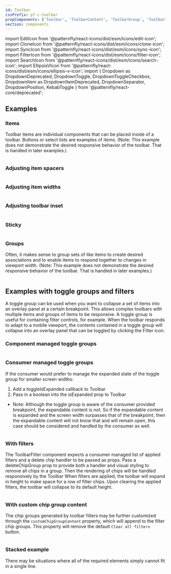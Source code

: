 ```yaml
---
id: Toolbar
cssPrefix: pf-c-toolbar
propComponents: ['Toolbar', 'ToolbarContent', 'ToolbarGroup', 'ToolbarItem', 'ToolbarToggleGroup', 'ToolbarFilter']
section: components
---
```


import EditIcon from '@patternfly/react-icons/dist/esm/icons/edit-icon';
import CloneIcon from '@patternfly/react-icons/dist/esm/icons/clone-icon';
import SyncIcon from '@patternfly/react-icons/dist/esm/icons/sync-icon';
import FilterIcon from '@patternfly/react-icons/dist/esm/icons/filter-icon';
import SearchIcon from '@patternfly/react-icons/dist/esm/icons/search-icon';
import EllipsisVIcon from '@patternfly/react-icons/dist/esm/icons/ellipsis-v-icon';
import {
Dropdown as DropdownDeprecated,
DropdownToggle,
DropdownToggleCheckbox,
DropdownItem as DropdownItemDeprecated,
DropdownSeparator,
DropdownPosition,
KebabToggle
} from '@patternfly/react-core/deprecated';

## Examples

### Items

Toolbar items are individual components that can be placed inside of a toolbar. Buttons or select lists are examples of items. (Note: This example does not demonstrate the desired responsive behavior of the toolbar. That is handled in later examples.)

```ts file="./ToolbarItems.tsx"

```

### Adjusting item spacers

```ts file="./ToolbarSpacers.tsx"

```

### Adjusting item widths

```ts file="./ToolbarWidths.tsx"

```

### Adjusting toolbar inset

```ts file="./ToolbarInsets.tsx"

```

### Sticky

```ts file="./ToolbarSticky.tsx"

```

### Groups

Often, it makes sense to group sets of like items to create desired associations and to enable items to respond together to changes in viewport width. (Note: This example does not demonstrate the desired responsive behavior of the toolbar. That is handled in later examples.)

```ts file="./ToolbarGroups.tsx"

```

## Examples with toggle groups and filters

A toggle group can be used when you want to collapse a set of items into an overlay panel at a certain breakpoint. This allows complex toolbars with multiple items and groups of items to be responsive. A toggle group is useful for containing filter controls, for example. When the toolbar responds to adapt to a mobile viewport, the contents contained in a toggle group will collapse into an overlay panel that can be toggled by clicking the Filter icon.

### Component managed toggle groups

```ts file="./ToolbarComponentManagedToggleGroups.tsx"

```

### Consumer managed toggle groups

If the consumer would prefer to manage the expanded state of the toggle group for smaller screen widths:

1. Add a toggleIsExpanded callback to Toolbar
2. Pass in a boolean into the isExpanded prop to Toolbar

- Note: Although the toggle group is aware of the consumer provided breakpoint, the expandable content is not. So if the expandable content is expanded and the screen width surpasses that of the breakpoint, then the expandable content will not know that and will remain open, this case should be considered and handled by the consumer as well.

```ts file="./ToolbarConsumerManagedToggleGroups.tsx"

```

### With filters

The ToolbarFilter component expects a consumer managed list of applied filters and a delete chip handler to be passed as props. Pass a deleteChipGroup prop to provide both a handler and visual styling to remove all chips in a group. Then the rendering of chips will be handled responsively by the Toolbar
When filters are applied, the toolbar will expand in height to make space for a row of filter chips. Upon clearing the applied filters, the toolbar will collapse to its default height.

```ts file="./ToolbarWithFilters.tsx"

```

### With custom chip group content

The chip groups generated by toolbar filters may be further customized through the `customChipGroupContent` property, which will append to the filter chip groups. This property will remove the default `Clear all filters` button.

```ts file="./ToolbarCustomChipGroupContent.tsx"

```

### Stacked example

There may be situations where all of the required elements simply cannot fit in a single line.

```ts file="./ToolbarStacked.tsx"

```
